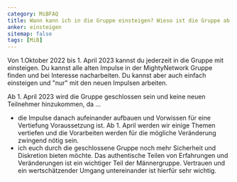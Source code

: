 ```yaml
---
category: MiBFAQ
title: Wann kann ich in die Gruppe einsteigen? Wieso ist die Gruppe ab 1. April 2023 geschlossen?
anker: einsteigen
sitemap: false
tags: [MiB]
---
```


<p>Von 1.Oktober 2022 bis 1. April 2023 kannst du jederzeit in die Gruppe mit einsteigen.
Du kannst alle alten Impulse in der MightyNetwork Gruppe finden und bei Interesse
nacharbeiten. Du kannst aber auch einfach einsteigen und "nur" mit den neuen Impulsen
arbeiten.
</p>

<p>
Ab 1. April 2023 wird die Gruppe geschlossen sein und keine neuen Teilnehmer hinzukommen, da ...
<ul>
<li>die Impulse danach aufeinander aufbauen und Vorwissen für eine Vertiefung
Voraussetzung ist. Ab 1. April werden wir einige Themen vertiefen und die
Vorarbeiten werden für die mögliche Veränderung zwingend nötig sein.</li>
<li>ich euch durch die geschlossene Gruppe noch mehr Sicherheit und Diskretion bieten möchte.
Das authentische Teilen von Erfahrungen und Veränderungen ist ein wichtiger Teil der
Männergruppe. Vertrauen und ein wertschätzender Umgang untereinander ist hierfür sehr wichtig.</li>
</ul>
</p>
